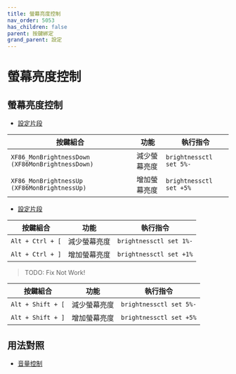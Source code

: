 ```yaml
---
title: 螢幕亮度控制
nav_order: 5053
has_children: false
parent: 按鍵綁定
grand_parent: 設定
---
```



# 螢幕亮度控制


## 螢幕亮度控制

* [設定片段](https://github.com/samwhelp/note-about-labwc/blob/gh-pages/_demo/config/labwc-config/main/rc.xml#L266-L271)


| 按鍵組合          | 功能             | 執行指令                                    |
| ----------------- | ---------------- | ------------------------------------------- |
| `XF86_MonBrightnessDown (XF86MonBrightnessDown)` | 減少螢幕亮度         | `brightnessctl set 5%-` |
| `XF86_MonBrightnessUp (XF86MonBrightnessUp)` | 增加螢幕亮度         | `brightnessctl set +5%` |


* [設定片段](https://github.com/samwhelp/note-about-labwc/blob/gh-pages/_demo/config/labwc-config/main/rc.xml#L272-L283)

| 按鍵組合          | 功能             | 執行指令                                    |
| ----------------- | ---------------- | ------------------------------------------- |
| `Alt + Ctrl + [` | 減少螢幕亮度         | `brightnessctl set 1%-` |
| `Alt + Ctrl + ]` | 增加螢幕亮度         | `brightnessctl set +1%` |




> TODO: Fix Not Work!

| 按鍵組合          | 功能             | 執行指令                                    |
| ----------------- | ---------------- | ------------------------------------------- |
| `Alt + Shift + [` | 減少螢幕亮度         | `brightnessctl set 5%-` |
| `Alt + Shift + ]` | 增加螢幕亮度         | `brightnessctl set +5%` |




## 用法對照

* [音量控制](https://samwhelp.github.io/note-about-labwc/read/config/keybind/volume-control.html)
